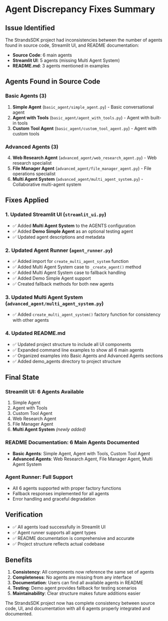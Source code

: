 # Agent Discrepancy Fixes Summary

## Issue Identified
The StrandsSDK project had inconsistencies between the number of agents found in source code, Streamlit UI, and README documentation:

- **Source Code**: 6 main agents
- **Streamlit UI**: 5 agents (missing Multi Agent System)
- **README.md**: 3 agents mentioned in examples

## Agents Found in Source Code

### Basic Agents (3)
1. **Simple Agent** (`basic_agent/simple_agent.py`) - Basic conversational agent
2. **Agent with Tools** (`basic_agent/agent_with_tools.py`) - Agent with built-in tools
3. **Custom Tool Agent** (`basic_agent/custom_tool_agent.py`) - Agent with custom tools

### Advanced Agents (3)
4. **Web Research Agent** (`advanced_agent/web_research_agent.py`) - Web research specialist
5. **File Manager Agent** (`advanced_agent/file_manager_agent.py`) - File operations specialist
6. **Multi Agent System** (`advanced_agent/multi_agent_system.py`) - Collaborative multi-agent system

## Fixes Applied

### 1. Updated Streamlit UI (`streamlit_ui.py`)
- ✅ Added **Multi Agent System** to the AGENTS configuration
- ✅ Added **Demo Simple Agent** as an optional testing agent
- ✅ Updated agent descriptions and metadata

### 2. Updated Agent Runner (`agent_runner.py`)
- ✅ Added import for `create_multi_agent_system` function
- ✅ Added Multi Agent System case to `_create_agent()` method
- ✅ Added Multi Agent System case to fallback handling
- ✅ Added Demo Simple Agent support
- ✅ Created fallback methods for both new agents

### 3. Updated Multi Agent System (`advanced_agent/multi_agent_system.py`)
- ✅ Added `create_multi_agent_system()` factory function for consistency with other agents

### 4. Updated README.md
- ✅ Updated project structure to include all UI components
- ✅ Expanded command line examples to show all 6 main agents
- ✅ Organized examples into Basic Agents and Advanced Agents sections
- ✅ Added demo_agents directory to project structure

## Final State

### Streamlit UI: 6 Agents Available
1. Simple Agent
2. Agent with Tools  
3. Custom Tool Agent
4. Web Research Agent
5. File Manager Agent
6. **Multi Agent System** *(newly added)*

### README Documentation: 6 Main Agents Documented
- **Basic Agents**: Simple Agent, Agent with Tools, Custom Tool Agent
- **Advanced Agents**: Web Research Agent, File Manager Agent, Multi Agent System

### Agent Runner: Full Support
- All 6 agents supported with proper factory functions
- Fallback responses implemented for all agents
- Error handling and graceful degradation

## Verification
- ✅ All agents load successfully in Streamlit UI
- ✅ Agent runner supports all agent types
- ✅ README documentation is comprehensive and accurate
- ✅ Project structure reflects actual codebase

## Benefits
1. **Consistency**: All components now reference the same set of agents
2. **Completeness**: No agents are missing from any interface
3. **Documentation**: Users can find all available agents in README
4. **Testing**: Demo agent provides fallback for testing scenarios
5. **Maintainability**: Clear structure makes future additions easier

The StrandsSDK project now has complete consistency between source code, UI, and documentation with all 6 agents properly integrated and documented.
